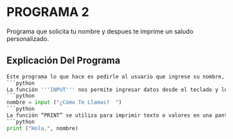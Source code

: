 # PROGRAMA 2
Programa que solicita tu nombre y despues te imprime un saludo personalizado.

## Explicación Del Programa
```python
Este programa lo que hace es pedirle al usuario que ingrese su nombre, y después mostrar un saludo con su nombre. Para ello se utilizan las funciones “INPUT” y “PRINT”  
```python
La función '''INPUT''' nos permite ingresar datos desde el teclado y lo almacenarla en una variable, en este caso, la variable “nombre”. La definición de la función en la línea 5 es: 
```python
nombre = input ("¿Cómo Te Llamas?  ") 
```python
La función “PRINT” se utiliza para imprimir texto o valores en una pantalla, en este caso, "Hola" y la variable 'nombre'. La definción de la función en la línea 6 es:
```python
print ("Hola,", nombre)
